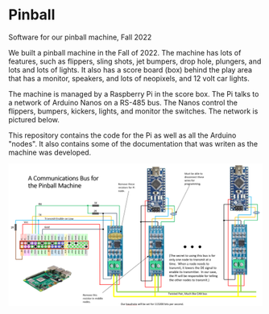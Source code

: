 # Pinball
Software for our pinball machine, Fall 2022

We built a pinball machine in the Fall of 2022.  The machine has lots of features, such as flippers, sling shots, jet bumpers, drop hole, plungers, and lots and lots of lights.  It also has a score board (box) behind
the play area that has a monitor, speakers, and lots of neopixels, and 12 volt car lights.  

The machine is managed by a Raspberry Pi in the score box.  The Pi talks to a network of Arduino Nanos on a
RS-485 bus.  The Nanos control the flippers, bumpers, kickers, lights, and monitor the switches.  The network
is pictured below.

This repository contains the code for the Pi as well as all the Arduino "nodes".  It also contains some of 
the documentation that was writen as the machine was developed.

![Cannot find picture of network. Sorry!](NetworkDiagram.PNG)



